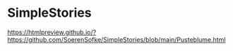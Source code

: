 # SimpleStories

https://htmlpreview.github.io/?https://github.com/SoerenSofke/SimpleStories/blob/main/Pusteblume.html
